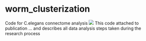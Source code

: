 # worm_clusterization
Code for C.elegans connectome analysis
![](https://media.giphy.com/media/mSG5eKdHfRKAopof7I/giphy-downsized-large.gif)
This code attached to publication ... and describes all data analysis steps taken during the research process

